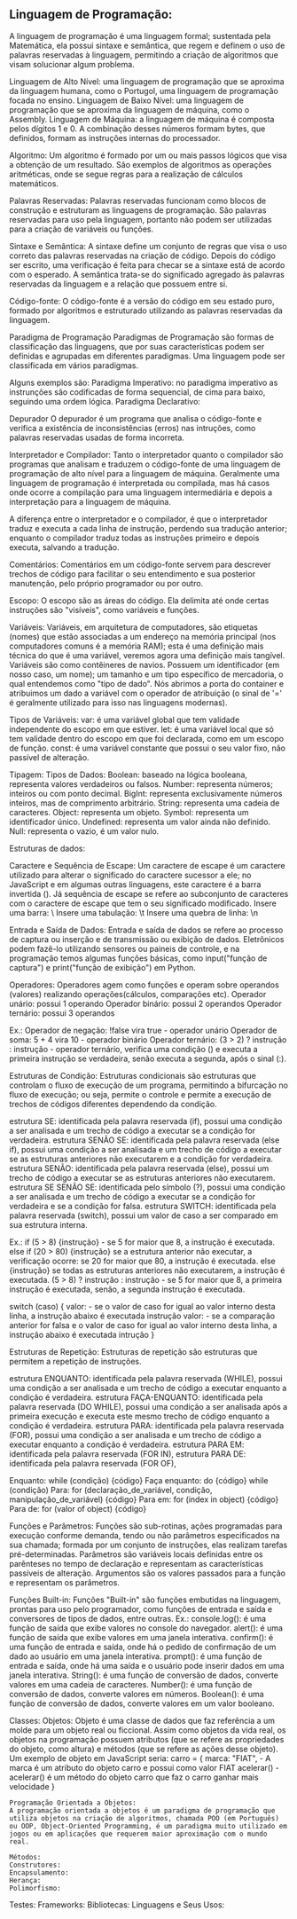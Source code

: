 <h2>Linguagem de Programação:</h2>
A linguagem de programação é uma linguagem formal; sustentada pela Matemática, ela possui sintaxe e semântica, que regem e definem o uso de palavras reservadas à linguagem, permitindo a criação de algoritmos que visam solucionar algum problema.

Linguagem de Alto Nível: uma linguagem de programação que se aproxima da linguagem humana, como o Portugol, uma linguagem de programação focada no ensino.
Linguagem de Baixo Nível: uma linguagem de programação que se aproxima da linguagem de máquina, como o Assembly.
Linguagem de Máquina: a linguagem de máquina é composta pelos dígitos 1 e 0. A combinação desses números formam bytes, que definidos, formam as instruções internas do processador.


Algoritmo:
Um algoritmo é formado por um ou mais passos lógicos que visa a obtenção de um resultado. São exemplos de algoritmos as operações aritméticas, onde se segue regras para a realização de cálculos matemáticos.


Palavras Reservadas:
Palavras reservadas funcionam como blocos de construção e estruturam as linguagens de programação. São palavras reservadas para uso pela linguagem, portanto não podem ser utilizadas para a criação de variáveis ou funções.


Sintaxe e Semântica:
A sintaxe define um conjunto de regras que visa o uso correto das palavras reservadas na criação de código. Depois do código ser escrito, uma verificação é feita para checar se a sintaxe está de acordo com o esperado. 
A semântica trata-se do significado agregado às palavras reservadas da linguagem e a relação que possuem entre si.


Código-fonte:
O código-fonte é a versão do código em seu estado puro, formado por algoritmos e estruturado utilizando as palavras reservadas da linguagem.


Paradigma de Programação
Paradigmas de Programação são formas de classificação das linguagens, que por suas características podem ser definidas e agrupadas em diferentes paradigmas. Uma linguagem pode ser classificada em vários paradigmas.

Alguns exemplos são:
Paradigma Imperativo: no paradigma imperativo as instrunções são codificadas de forma sequencial, de cima para baixo, seguindo uma ordem lógica.
Paradigma Declarativo:


Depurador
O depurador é um programa que analisa o código-fonte e verifica a existência de inconsistências (erros) nas intruções, como palavras reservadas usadas de forma incorreta.


Interpretador e Compilador:
Tanto o interpretador quanto o compilador são programas que analisam e traduzem o código-fonte de uma linguagem de programação de alto nível para a linguagem de máquina. Geralmente uma linguagem de programação é interpretada ou compilada, mas há casos onde ocorre a compilação para uma linguagem intermediária e depois a interpretação para a linguagem de máquina.

A diferença entre o interpretador e o compilador, é que o interpretador traduz e executa a cada linha de instrução, perdendo sua tradução anterior; enquanto o compilador traduz todas as instruções primeiro e depois executa, salvando a tradução.


Comentários:
Comentários em um código-fonte servem para descrever trechos de código para facilitar o seu entendimento e sua posterior manutenção, pelo próprio programador ou por outro.


Escopo:
O escopo são as áreas do código. Ela delimita até onde certas instruções são "visíveis", como variáveis e funções.


Variáveis:
Variáveis, em arquitetura de computadores, são etiquetas (nomes) que estão associadas a um endereço na memória principal (nos computadores comuns é a memória RAM); esta é uma definição mais técnica do que é uma variável, veremos agora uma definição mais tangível.
Variáveis são como contêineres de navios. Possuem um identificador (em nosso caso, um nome); um tamanho e um tipo específico de mercadoria, o qual entendemos como "tipo de dado". Nós abrimos a porta do container e atribuimos um dado a variável com o operador de atribuição (o sinal de '=' é geralmente utilizado para isso nas linguagens modernas).


Tipos de Variáveis:
var: é uma variável global que tem validade independente do escopo em que estiver.
let: é uma variável local que só tem validade dentro do escopo em que foi declarada, como em um escopo de função.
const: é uma variável constante que possui o seu valor fixo, não passível de alteração.

Tipagem:
Tipos de Dados:
Boolean: baseado na lógica booleana, representa valores verdadeiros ou falsos.
Number: representa números; inteiros ou com ponto decimal.
BigInt: representa exclusivamente números inteiros, mas de comprimento arbitrário.
String: representa uma cadeia de caracteres.
Object: representa um objeto.
Symbol: representa um identificador único.
Undefined: representa um valor ainda não definido.
Null: representa o vazio, é um valor nulo.

Estruturas de dados:


Caractere e Sequência de Escape:
Um caractere de escape é um caractere utilizado para alterar o significado do caractere sucessor a ele; no JavaScript e em algumas outras linguagens, este caractere é a barra invertida (\). Já sequência de escape se refere ao subconjunto de caracteres com o caractere de escape que tem o seu significado modificado.
Insere uma barra: \\
Insere uma tabulação: \t
Insere uma quebra de linha: \n


Entrada e Saída de Dados:
Entrada e saída de dados se refere ao processo de captura ou inserção e de transmissão ou exibição de dados. Eletrônicos podem fazê-lo utilizando sensores ou paineis de controle, e na programação temos algumas funções básicas, como input("função de captura") e print("função de exibição") em Python.


Operadores:
Operadores agem como funções e operam sobre operandos (valores) realizando operações(cálculos, comparações etc).
Operador unário: possui 1 operando
Operador binário: possui 2 operandos
Operador ternário: possui 3 operandos

Ex.:
Operador de negação: !false vira true - operador unário
Operador de soma: 5 + 4 vira 10 - operador binário
Operador ternário: (3 > 2) ? instrução : instrução - operador ternário, verifica uma condição () e executa a primeira instrução se verdadeira, senão executa a segunda, após o sinal (:).


Estruturas de Condição:
Estruturas condicionais são estruturas que controlam o fluxo de execução de um programa, permitindo a bifurcação no fluxo de execução; ou seja, permite o controle e permite a execução de trechos de códigos diferentes dependendo da condição.

estrutura SE: identificada pela palavra reservada (if), possui uma condição a ser analisada e um trecho de código a executar se a condição for verdadeira.
estrutura SENÃO SE: identificada pela palavra reservada (else if), possui uma condição a ser analisada e um trecho de código a executar se as estruturas anteriores não executarem e a condição for verdadeira.
estrutura SENÃO: identificada pela palavra reservada (else), possui um trecho de código a executar se as estruturas anteriores não executarem.
estrutura SE SENÃO SE: identificada pelo símbolo (?), possui uma condição a ser analisada e um trecho de código a executar se a condição for verdadeira e se a condição for falsa.
estrutura SWITCH: identificada pela palavra reservada (switch), possui um valor de caso a ser comparado em sua estrutura interna.

Ex.:
if (5 > 8) {instrução} - se 5 for maior que 8, a instrução é executada.
else if (20 > 80) {instrução} se a estrutura anterior não executar, a verificação ocorre: se 20 for maior que 80, a instrução é executada.
else {instrução} se todas as estruturas anteriores não executarem, a instrução é executada.
(5 > 8) ? instrução : instrução - se 5 for maior que 8, a primeira instrução é executada, senão, a segunda instrução é executada.

switch (caso) {
    valor: - se o valor de caso for igual ao valor interno desta linha, a instrução abaixo é executada
        instrução
    valor:  - se a comparação anterior for falsa e o valor de caso for igual ao valor interno desta linha, a instrução abaixo é executada
        intrução
}


Estruturas de Repetição:
Estruturas de repetição são estruturas que permitem a repetição de instruções.

estrutura ENQUANTO: identificada pela palavra reservada (WHILE), possui uma condição a ser analisada e um trecho de código a executar enquanto a condição é verdadeira.
estrutura FAÇA-ENQUANTO: identificada pela palavra reservada (DO WHILE), possui uma condição a ser analisada após a primeira execução e executa este mesmo trecho de código enquanto a condição é verdadeira.
estrutura PARA: identificada pela palavra reservada (FOR), possui uma condição a ser analisada e um trecho de código a executar enquanto a condição é verdadeira.
estrutura PARA EM: identificada pela palavra reservada (FOR IN),
estrutura PARA DE: identificada pela palavra reservada (FOR OF),

Enquanto: while (condição) {código}
Faça enquanto: do {código} while (condição)
Para: for (declaração_de_variável, condição, manipulação_de_variável) {código}
Para em: for (index in object) {código}
Para de: for (valor of object) {código}


Funções e Parâmetros:
Funções são sub-rotinas, ações programadas para execução conforme demanda, tendo ou não parâmetros especificados na sua chamada; formada por um conjunto de instruções, elas realizam tarefas pré-determinadas.
Parâmetros são variáveis locais definidas entre os parênteses no tempo de declaração e representam as características passíveis de alteração.
Argumentos são os valores passados para a função e representam os parâmetros.


Funções Built-in:
Funções "Built-in" são funções embutidas na linguagem, prontas para uso pelo programador, como funções de entrada e saída e conversores de tipos de dados, entre outras.
Ex.:
console.log(): é uma função de saída que exibe valores no console do navegador.
alert(): é uma função de saída que exibe valores em uma janela interativa.
confirm(): é uma função de entrada e saída, onde há o pedido de confirmação de um dado ao usuário em uma janela interativa.
prompt(): é uma função de entrada e saída, onde há uma saída e o usuário pode inserir dados em uma janela interativa.
String(): é uma função de conversão de dados, converte valores em uma cadeia de caracteres.
Number(): é uma função de conversão de dados, converte valores em números.
Boolean(): é uma função de conversão de dados, converte valores em um valor booleano.


Classes:
    Objetos:
    Objeto é uma classe de dados que faz referência a um molde para um objeto real ou ficcional. Assim como objetos da vida real, os objetos na programação possuem atributos (que se refere as propriedades do objeto, como altura) e métodos (que se refere as ações desse objeto). Um exemplo de objeto em JavaScript seria:
    carro = {
        marca: "FIAT", - A marca é um atributo do objeto carro e possui como valor FIAT
        acelerar() - acelerar() é um método do objeto carro que faz o carro ganhar mais velocidade
    }

    Programação Orientada a Objetos:
    A programação orientada a objetos é um paradigma de programação que utiliza objetos na criação de algoritmos, chamada POO (em Português) ou OOP, Object-Oriented Programming, é um paradigma muito utilizado em jogos ou em aplicações que requerem maior aproximação com o mundo real.

    Métodos:
    Construtores:
    Encapsulamento:
    Herança:
    Polimorfismo:
Testes:
Frameworks:
Bibliotecas:
Linguagens e Seus Usos: